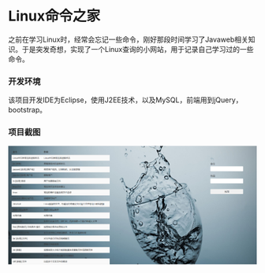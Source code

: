 # Linux命令之家
之前在学习Linux时，经常会忘记一些命令，刚好那段时间学习了Javaweb相关知识。于是突发奇想，实现了一个Linux查询的小网站，用于记录自己学习过的一些命令。

### 开发环境
该项目开发IDE为Eclipse，使用J2EE技术，以及MySQL，前端用到jQuery，bootstrap。

### 项目截图
![linuxcommand](https://raw.githubusercontent.com/debugxw/linuxcommand/master/image/linuxcommand.png)